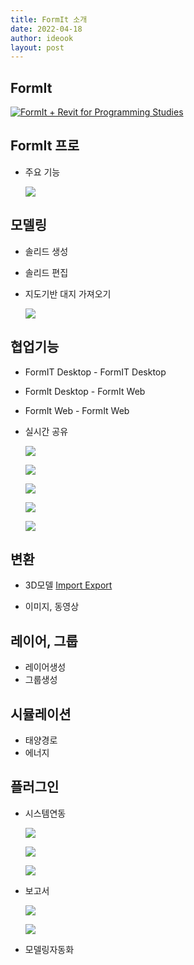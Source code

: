 ```yaml
---
title: FormIt 소개
date: 2022-04-18
author: ideook
layout: post
---
```


## FormIt

[![FormIt + Revit for Programming Studies](http://img.youtube.com/vi/VD2GE8B6vJE/0.jpg)](https://youtu.be/VD2GE8B6vJE) 


## FormIt 프로

- 주요 기능

  ![](../../images/2022-04-18-10-39-12.png)

## 모델링

- 솔리드 생성
- 솔리드 편집
- 지도기반 대지 가져오기

  ![](../../images/2022-04-18-10-43-18.png)

## 협업기능

- FormIT Desktop - FormIT Desktop
- FormIt Desktop - FormIt Web
- FormIt Web - FormIt Web
- 실시간 공유

  ![](../../images/2022-04-18-10-40-42.png)

  ![](../../images/2022-04-18-10-40-51.png)

  ![](../../images/2022-04-18-10-41-41.png)

  ![](../../images/2022-04-18-10-41-59.png)

  ![](../../images/2022-04-18-10-42-35.png)

## 변환

- 3D모델 [Import Export](https://haeahn-dukhyun.github.io/2022/04/Import-Export)

- 이미지, 동영상

## 레이어, 그룹

- 레이어생성
- 그룹생성

## 시뮬레이션

- 태양경로
- 에너지

## 플러그인

- 시스템연동

  ![](../../images/2022-04-18-10-37-48.png)

  ![](../../images/2022-04-18-10-36-39.png)

  ![](../../images/2022-04-18-10-36-46.png)

- 보고서

  ![](../../images/2022-04-18-10-34-58.png)

  ![](../../images/2022-04-18-10-37-13.png)

- 모델링자동화

